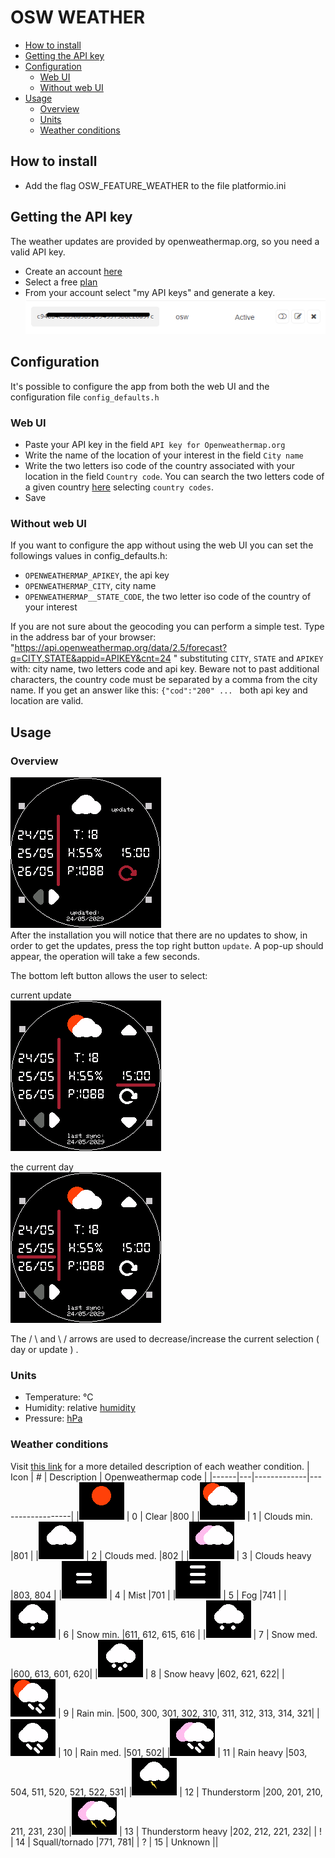 # OSW WEATHER

- [How to install](#how-to-install)
- [Getting the API key](#getting-the-api-key)
- [Configuration](#configuration)
  * [Web UI](#web-ui)
  * [Without web UI](#without-web-ui)
- [Usage](#usage)
  * [Overview](#overview)
  * [Units](#units)
  * [Weather conditions](#weather-conditions)

## How to install
- Add the flag OSW_FEATURE_WEATHER to the file platformio.ini  

## Getting the API key
The weather updates are provided by openweathermap.org, so you need a valid API key. 
- Create an account [here](https://openweathermap.org/)
- Select a free [plan](https://openweathermap.org/price)
- From your account select "my API keys" and generate a key.
![](https://raw.githubusercontent.com/Lorenzosciacca/OSW_weather/main/osw_screen/key.png)
## Configuration
It's possible to configure the app from both the web UI and the configuration file `config_defaults.h`
### Web UI
- Paste your API key in the field `API key for Openweathermap.org`
- Write the name of the location of your interest in the field `City name`
- Write the two letters iso code of the country associated with your location in the field `Country code`. You can search the two letters code of a given country [here](https://www.iso.org/obp/ui/#home) selecting `country codes`.
- Save
### Without web UI
If you want to configure the app without using the web UI you can set the followings values in config_defaults.h:
- `OPENWEATHERMAP_APIKEY`, the api key
- `OPENWEATHERMAP_CITY`, city name
- `OPENWEATHERMAP__STATE_CODE`, the two letter iso code of the country of your interest    



If you are not sure about the geocoding you can perform a simple test.
Type in the address bar of your browser: "https://api.openweathermap.org/data/2.5/forecast?q=CITY,STATE&appid=APIKEY&cnt=24 "
substituting `CITY`, `STATE` and `APIKEY` with: city name, two letters code and api key. Beware not to past additional characters, the country code must be separated by a comma from the city name.
If you get an answer like this: `{"cod":"200" ... ` both api key and location are valid.

## Usage
### Overview
![screen](https://raw.githubusercontent.com/Lorenzosciacca/OSW_weather/main/osw_screen/sync.png)   
After the installation you will notice that there are no updates to show, in order to get the updates, press the top right button `update`. A pop-up should appear, the operation will take a few seconds.  

The bottom left button allows the user to select:  

current update  
![](https://raw.githubusercontent.com/Lorenzosciacca/OSW_weather/main/osw_screen/h.png)

the current day  
![](https://raw.githubusercontent.com/Lorenzosciacca/OSW_weather/main/osw_screen/day.png)

The / \  and \ /  arrows are used to decrease/increase the current selection ( day or update ) .
### Units
- Temperature: °C
- Humidity: relative [humidity](https://en.wikipedia.org/wiki/Humidity#Relative_humidity)
- Pressure: [hPa](https://en.wikipedia.org/wiki/Pascal_(unit)#Multiples_and_submultiples)
### Weather conditions 
Visit [this link](https://openweathermap.org/weather-conditions#Weather-Condition-Codes-2) for a more detailed description of each weather condition.
| Icon | # | Description | Openweathermap code |
|------|---|-------------|------------------|
|![](https://raw.githubusercontent.com/Lorenzosciacca/OSW_weather/main/osw_screen/sun.png) | 0 | Clear |800  |
|![](https://raw.githubusercontent.com/Lorenzosciacca/OSW_weather/main/osw_screen/cl1.png) | 1 | Clouds min. |801  |
|![](https://raw.githubusercontent.com/Lorenzosciacca/OSW_weather/main/osw_screen/cl2.png) | 2 | Clouds med. |802  |
|![](https://raw.githubusercontent.com/Lorenzosciacca/OSW_weather/main/osw_screen/cl3.png) | 3 | Clouds heavy |803, 804 |
|![](https://raw.githubusercontent.com/Lorenzosciacca/OSW_weather/main/osw_screen/mist.png) | 4 | Mist |701  |
|![](https://raw.githubusercontent.com/Lorenzosciacca/OSW_weather/main/osw_screen/fog.png) | 5 | Fog |741  |
|![](https://raw.githubusercontent.com/Lorenzosciacca/OSW_weather/main/osw_screen/snow1.png) | 6 | Snow min. |611, 612, 615, 616  |
|![](https://raw.githubusercontent.com/Lorenzosciacca/OSW_weather/main/osw_screen/snow2.png) | 7 | Snow med. |600, 613, 601, 620|
|![](https://raw.githubusercontent.com/Lorenzosciacca/OSW_weather/main/osw_screen/snow3.png) | 8 | Snow heavy |602, 621, 622|
|![](https://raw.githubusercontent.com/Lorenzosciacca/OSW_weather/main/osw_screen/rain1.png) | 9 | Rain min. |500, 300, 301, 302, 310, 311, 312, 313, 314, 321|
|![](https://raw.githubusercontent.com/Lorenzosciacca/OSW_weather/main/osw_screen/rain2.png) | 10 | Rain med. |501, 502|
|![](https://raw.githubusercontent.com/Lorenzosciacca/OSW_weather/main/osw_screen/rain3.png) | 11 | Rain heavy |503, 504, 511, 520, 521, 522, 531|
|![](https://raw.githubusercontent.com/Lorenzosciacca/OSW_weather/main/osw_screen/th1.png) | 12 | Thunderstorm  |200, 201, 210, 211, 231, 230|
|![](https://raw.githubusercontent.com/Lorenzosciacca/OSW_weather/main/osw_screen/th2.png) | 13 | Thunderstorm heavy  |202, 212, 221, 232|
| ! | 14 | Squall/tornado  |771, 781|
| ? | 15 | Unknown  ||

